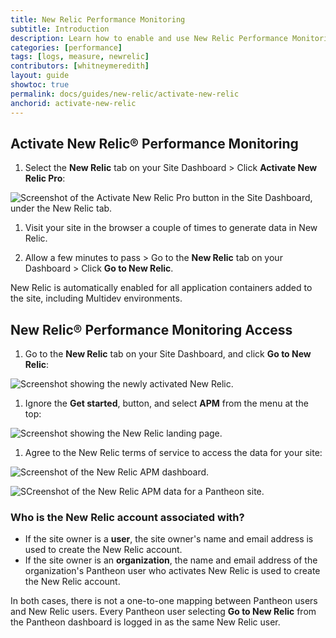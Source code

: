 ```yaml
---
title: New Relic Performance Monitoring
subtitle: Introduction
description: Learn how to enable and use New Relic Performance Monitoring metrics and reports for your Drupal or WordPress site on Pantheon.
categories: [performance]
tags: [logs, measure, newrelic]
contributors: [whitneymeredith]
layout: guide
showtoc: true
permalink: docs/guides/new-relic/activate-new-relic
anchorid: activate-new-relic
---
```



## Activate New Relic&reg; Performance Monitoring

1. Select the <i className="fa fa-eye"></i> **New Relic** tab on your Site Dashboard > Click **Activate New Relic Pro**:

  ![Screenshot of the Activate New Relic Pro button in the Site Dashboard, under the New Relic tab.](../../../images/integrations/newrelic/activate-new-relic.png)

1. Visit your site in the browser a couple of times to generate data in New Relic. 

1. Allow a few minutes to pass > Go to the **New Relic** tab on your Dashboard > Click **Go to New Relic**.

New Relic is automatically enabled for all application containers added to the site, including Multidev environments.

## New Relic&reg; Performance Monitoring Access

1. Go to the <i className="fa fa-eye"></i> **New Relic** tab on your Site Dashboard, and click **Go to New Relic**:

  ![Screenshot showing the newly activated New Relic.](../../../images/integrations/newrelic/new-relic-activated.png)

1. Ignore the **Get started**, button, and select **APM** from the menu at the top:

  ![Screenshot showing the New Relic landing page.](../../../images/integrations/newrelic/new-relic-get-started.png)

1. Agree to the New Relic terms of service to access the data for your site:

  ![Screenshot of the New Relic APM dashboard.](../../../images/integrations/newrelic/new-relic-apm-dash.png)

  ![SCreenshot of the New Relic APM data for a Pantheon site.](../../../images/integrations/newrelic/new-relic-summary.png)

### Who is the New Relic account associated with?

* If the site owner is a **user**, the site owner's name and email address is used to create the New Relic account.
* If the site owner is an **organization**, the name and email address of the organization's Pantheon user who activates New Relic is used to create the New Relic account.

In both cases, there is not a one-to-one mapping between Pantheon users and New Relic users. Every Pantheon user selecting **Go to New Relic** from the Pantheon dashboard is logged in as the same New Relic user.